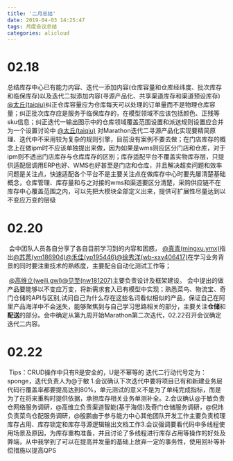 ```yaml
---
title: '二月总结'
date: 2019-04-03 14:25:47
tags: 月度会议总结
categories: alicloud
---
```


# 02.18

​	总结库存中心已有能力内容、迭代一添加内容(仓库容量和仓库经纬度、批次库存和临保库存)以及迭代二拟添加内容(寻源产品化、共享渠道库存和渠道预设库存)
[@太丘(taiqiu)](/taiqiu)纠正仓库容量应为仓库每天可以处理的订单量而不是物理仓库容量；纠正批次库存应是服务于临保库存的，在模型领域不应该包括颜色、正残等sku信息；纠正迭代一输出图示中的仓库领域覆盖范围设置和派送规则设置应合并为一个设置
​	讨论中 [@太丘(taiqiu)](/taiqiu) 对Marathon迭代二寻源产品化实现要精简原理、迭代中不采用较为复杂的规则引擎，目前没有案例不要去做；在门店库存的概念上在做ipm时不应该单独提出来做，因为如果是wms则应区分门店和仓库，对于ipm则不透出门店库存与仓库库存的区别；库存适配平台不覆盖实物库存层，只提供适配层调用ERP也好、WMS也好甚至是门店和仓库，并且解决超卖问题和效率问题是关注点，快速适配各个平台不是主要关注点
​	在做库存中心时要先屡清楚基础概念，仓库管理、库存量和与之对接的wms和渠道要区分清楚，采购供应链不在库存中心覆盖范围之内，可以先把大模块全部定义出来，提供可扩展性尽量达到以不变应万变的层级

# 02.20

​	会中团队人员各自分享了各自目前学习到的内容和困惑， [@真青(mingxu.ymx)](/mingxu.ymx)指出[@苏菁(ym186904)](/ym186904)[@禾佳(yp195446)](/yp195446)[@徐秀洋(wb-xxy406417)](/wb-xxy406417)在学习业务背景的同时要注重技术的熟练度，主要配合自动化测试工作等； 

​	[@高维立(weili.gwl)](/weili.gwl)[@见至(nw181207)](/nw181207)主要负责设计及框架建设。
会中提出的做产品要能够以不变应万变，将新需求套入已有模型中实现；熟悉菜鸟、物流宝、奇门仓储的API与区别,试问自己为什么存在这些名词看似相似的产品，保证自己在阿里产品海洋中不会迷失，能够聚焦到与自己学习思路相关的部分，主要关注**仓储**和**配送**的部分。
​	会中确定从第九周开始Marathon第二次迭代，02.22召开会议确定迭代二内容。

# 02.22

​	Tips：CRUD操作中只有R是安全的，U是不幂等的
​	迭代二行动代号定为：sponge，迭代负责人为@于敏
​	1.会议确认下次迭代中要将项目已有和新建业务层代码行覆盖率都要提高达到80%，单元测试的意义不是为了单纯完成指标，而是为了在将来重构时提供依据，承担库存相关业务单测补全。
​	2.会议确认@于敏负责仓网络服务调研，@高维立负责渠道智能(基于海信)及奇门仓储服务调研，@倪炜负责菜鸟仓配服务调研，@殷鹏由于参与能力中心其他团队开发工作主要负责梳理库存占用、库存锁定和库存寻源逻辑输出文档工作
​	3.会议强调要看代码中多线程使用场景及原因，为库存重构准备，并且讨论了多线程进行库存占用等操作的好处及弊端，从中我学到了可以在提高并发量的基础上放弃一定的事务性，使用回补等补偿措施以提高QPS
